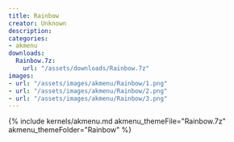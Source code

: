 ```yaml
---
title: Rainbow
creator: Unknown
description: 
categories:
- akmenu
downloads:
  Rainbow.7z:
    url: "/assets/downloads/Rainbow.7z"
images:
- url: "/assets/images/akmenu/Rainbow/1.png"
- url: "/assets/images/akmenu/Rainbow/2.png"
- url: "/assets/images/akmenu/Rainbow/3.png"
---
```


{% include kernels/akmenu.md akmenu_themeFile="Rainbow.7z" akmenu_themeFolder="Rainbow" %}
